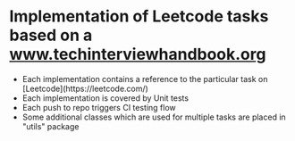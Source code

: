 # Implementation of Leetcode tasks based on a www.techinterviewhandbook.org

<ul>
  <li>Each implementation contains a reference to the particular task on [Leetcode](https://leetcode.com/)</li>
  <li>Each implementation is covered by Unit tests</li>
  <li>Each push to repo triggers CI testing flow</li>
  <li>Some additional classes which are used for multiple tasks are placed in "utils" package</li>
</ul>


